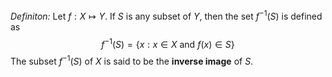 *Definiton:* Let $f:X\mapsto Y$. If $S$ is any subset of $Y$, then the set $f^{-1}(S)$ is defined as 
$$
f^{-1}(S) = \{x:x \in X \ \text{and}\ f(x)\in S\}
$$
The subset $f^{-1}(S)$ of $X$ is said to be the **inverse image** of $S$.